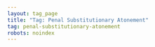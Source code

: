 ```yaml
---
layout: tag_page
title: "Tag: Penal Substitutionary Atonement"
tag: penal-substitutionary-atonement
robots: noindex
---
```

